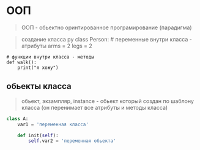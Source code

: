 # ООП
> ООП - обьектно оринтированное програмирование (парадигма)


>создание класса
py
class Person:
    # переменные внутри класса - атрибуты
    arms = 2
    legs = 2

    # функции внутри класса - методы
    def walk():
        print("я хожу")
## обьекты класса 
> обьект, экзампляр, instance - обьект который создан по шаблону класса (он перенимает все атрибуты и методы класса)

```py
class A:
    var1 = 'переменная класса'

    def init(self):
        self.var2 = 'переменная обьекта'


```
